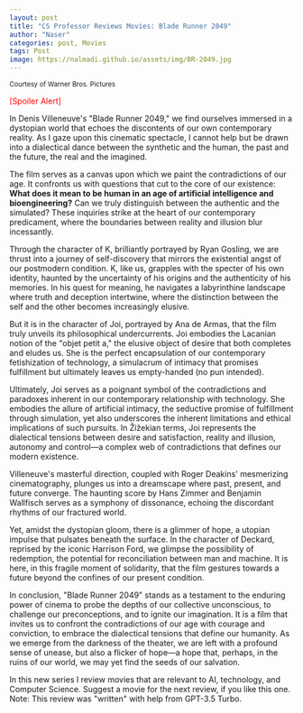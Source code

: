 ```yaml
---
layout: post
title: "CS Professor Reviews Movies: Blade Runner 2049"
author: "Naser"
categories: post, Movies
tags: Post
image: https://nalmadi.github.io/assets/img/BR-2049.jpg
---
```

<sup>Courtesy of Warner Bros. Pictures</sup>

<span style="color:red">[Spoiler Alert]</span>

In Denis Villeneuve's "Blade Runner 2049," we find ourselves immersed in a dystopian world that echoes the discontents of our own contemporary reality. As I gaze upon this cinematic spectacle, I cannot help but be drawn into a dialectical dance between the synthetic and the human, the past and the future, the real and the imagined.

The film serves as a canvas upon which we paint the contradictions of our age. It confronts us with questions that cut to the core of our existence: **What does it mean to be human in an age of artificial intelligence and bioengineering?** Can we truly distinguish between the authentic and the simulated? These inquiries strike at the heart of our contemporary predicament, where the boundaries between reality and illusion blur incessantly.

Through the character of K, brilliantly portrayed by Ryan Gosling, we are thrust into a journey of self-discovery that mirrors the existential angst of our postmodern condition. K, like us, grapples with the specter of his own identity, haunted by the uncertainty of his origins and the authenticity of his memories. In his quest for meaning, he navigates a labyrinthine landscape where truth and deception intertwine, where the distinction between the self and the other becomes increasingly elusive.

But it is in the character of Joi, portrayed by Ana de Armas, that the film truly unveils its philosophical undercurrents. Joi embodies the Lacanian notion of the "objet petit a," the elusive object of desire that both completes and eludes us. She is the perfect encapsulation of our contemporary fetishization of technology, a simulacrum of intimacy that promises fulfillment but ultimately leaves us empty-handed (no pun intended).

Ultimately, Joi serves as a poignant symbol of the contradictions and paradoxes inherent in our contemporary relationship with technology. She embodies the allure of artificial intimacy, the seductive promise of fulfillment through simulation, yet also underscores the inherent limitations and ethical implications of such pursuits. In Žižekian terms, Joi represents the dialectical tensions between desire and satisfaction, reality and illusion, autonomy and control—a complex web of contradictions that defines our modern existence.

Villeneuve's masterful direction, coupled with Roger Deakins' mesmerizing cinematography, plunges us into a dreamscape where past, present, and future converge. The haunting score by Hans Zimmer and Benjamin Wallfisch serves as a symphony of dissonance, echoing the discordant rhythms of our fractured world.

Yet, amidst the dystopian gloom, there is a glimmer of hope, a utopian impulse that pulsates beneath the surface. In the character of Deckard, reprised by the iconic Harrison Ford, we glimpse the possibility of redemption, the potential for reconciliation between man and machine. It is here, in this fragile moment of solidarity, that the film gestures towards a future beyond the confines of our present condition.

In conclusion, "Blade Runner 2049" stands as a testament to the enduring power of cinema to probe the depths of our collective unconscious, to challenge our preconceptions, and to ignite our imagination. It is a film that invites us to confront the contradictions of our age with courage and conviction, to embrace the dialectical tensions that define our humanity. As we emerge from the darkness of the theater, we are left with a profound sense of unease, but also a flicker of hope—a hope that, perhaps, in the ruins of our world, we may yet find the seeds of our salvation.

In this new series I review movies that are relevant to AI, technology, and Computer Science.  Suggest a movie for the next review, if you like this one.
Note: This review was "written" with help from GPT-3.5 Turbo.

